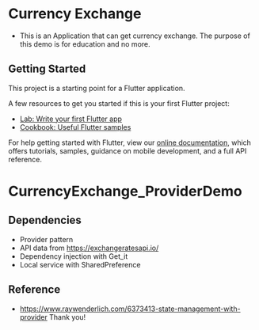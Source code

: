 # Currency Exchange

 - This is an Application that can get currency exchange. The purpose of this demo is for education and no more.

## Getting Started

This project is a starting point for a Flutter application.

A few resources to get you started if this is your first Flutter project:

- [Lab: Write your first Flutter app](https://flutter.dev/docs/get-started/codelab)
- [Cookbook: Useful Flutter samples](https://flutter.dev/docs/cookbook)

For help getting started with Flutter, view our
[online documentation](https://flutter.dev/docs), which offers tutorials,
samples, guidance on mobile development, and a full API reference.
# CurrencyExchange_ProviderDemo
## Dependencies
 - Provider pattern
 - API data from https://exchangeratesapi.io/
 - Dependency injection with Get_it
 - Local service with SharedPreference
 ## Reference
 - https://www.raywenderlich.com/6373413-state-management-with-provider
Thank you!
